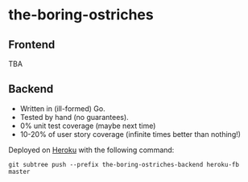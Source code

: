 # the-boring-ostriches

## Frontend
TBA

## Backend

* Written in (ill-formed) Go.
* Tested by hand (no guarantees).
* 0% unit test coverage (maybe next time)
* 10-20% of user story coverage (infinite times better than nothing!)


Deployed on [Heroku](fb-test.herokuapp.com) with the following command:
```
git subtree push --prefix the-boring-ostriches-backend heroku-fb master
```

